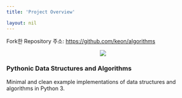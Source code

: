 ```yaml
---
title: 'Project Overview'

layout: nil
---
```


Fork한 Repository 주소: https://github.com/keon/algorithms
<br>
<p align="center"><img src="https://raw.githubusercontent.com/keon/algorithms/master/docs/source/_static/logo/logotype1blue.png"></p>

### Pythonic Data Structures and Algorithms

Minimal and clean example implementations of data structures and algorithms in Python 3.
